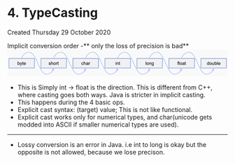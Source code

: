 # 4. TypeCasting
Created Thursday 29 October 2020

Implicit conversion order -** only the loss of precision is bad**
![](./4._TypeCasting/pasted_image.png)

* This is Simply int → float is the direction. This is different from C++, where casting goes both ways. Java is stricter in implicit casting.
* This happens during the 4 basic ops.
* Explicit cast syntax: (target) value; This is not like functional.
* Explicit cast works only for numerical types, and char(unicode gets modded into ASCII if smaller numerical types are used).


*****


* Lossy conversion is an error in Java. i.e int to long is okay but the opposite is not allowed, because we lose precison.


